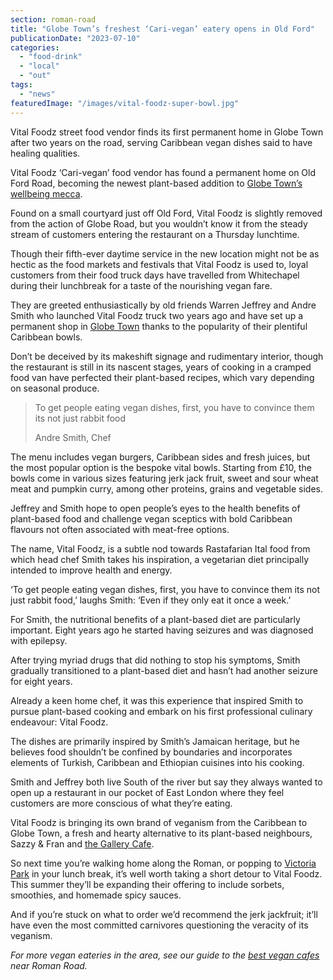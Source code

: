 ```yaml
---
section: roman-road
title: "Globe Town’s freshest ‘Cari-vegan’ eatery opens in Old Ford"
publicationDate: "2023-07-10"
categories: 
  - "food-drink"
  - "local"
  - "out"
tags: 
  - "news"
featuredImage: "/images/vital-foodz-super-bowl.jpg"
---
```


Vital Foodz street food vendor finds its first permanent home in Globe Town after two years on the road, serving Caribbean vegan dishes said to have healing qualities.

Vital Foodz ‘Cari-vegan’ food vendor has found a permanent home on Old Ford Road, becoming the newest plant-based addition to [Globe Town’s wellbeing mecca](https://romanroadlondon.com/globe-town-area-guide/). 

Found on a small courtyard just off Old Ford, Vital Foodz is slightly removed from the action of Globe Road, but you wouldn’t know it from the steady stream of customers entering the restaurant on a Thursday lunchtime.

Though their fifth-ever daytime service in the new location might not be as hectic as the food markets and festivals that Vital Foodz is used to, loyal customers from their food truck days have travelled from Whitechapel during their lunchbreak for a taste of the nourishing vegan fare. 

They are greeted enthusiastically by old friends Warren Jeffrey and Andre Smith who launched Vital Foodz truck two years ago and have set up a permanent shop in [Globe Town](https://romanroadlondon.com/public-art-tour-bow-globe-town/) thanks to the popularity of their plentiful Caribbean bowls. 

Don’t be deceived by its makeshift signage and rudimentary interior, though the restaurant is still in its nascent stages, years of cooking in a cramped food van have perfected their plant-based recipes, which vary depending on seasonal produce. 

> To get people eating vegan dishes, first, you have to convince them its not just rabbit food
> 
> Andre Smith, Chef

The menu includes vegan burgers, Caribbean sides and fresh juices, but the most popular option is the bespoke vital bowls. Starting from £10, the bowls come in various sizes featuring jerk jack fruit, sweet and sour wheat meat and pumpkin curry, among other proteins, grains and vegetable sides. 

Jeffrey and Smith hope to open people’s eyes to the health benefits of plant-based food and challenge vegan sceptics with bold Caribbean flavours not often associated with meat-free options. 

The name, Vital Foodz, is a subtle nod towards Rastafarian Ital food from which head chef Smith takes his inspiration, a vegetarian diet principally intended to improve health and energy. 

‘To get people eating vegan dishes, first, you have to convince them its not just rabbit food,’ laughs Smith: ‘Even if they only eat it once a week.’ 

For Smith, the nutritional benefits of a plant-based diet are particularly important. Eight years ago he started having seizures and was diagnosed with epilepsy. 

After trying myriad drugs that did nothing to stop his symptoms, Smith gradually transitioned to a plant-based diet and hasn’t had another seizure for eight years. 

Already a keen home chef, it was this experience that inspired Smith to pursue plant-based cooking and embark on his first professional culinary endeavour: Vital Foodz. 

The dishes are primarily inspired by Smith’s Jamaican heritage, but he believes food shouldn’t be confined by boundaries and incorporates elements of Turkish, Caribbean and Ethiopian cuisines into his cooking. 

Smith and Jeffrey both live South of the river but say they always wanted to open up a restaurant in our pocket of East London where they feel customers are more conscious of what they’re eating. 

Vital Foodz is bringing its own brand of veganism from the Caribbean to Globe Town, a fresh and hearty alternative to its plant-based neighbours, Sazzy & Fran and [the Gallery Cafe](https://romanroadlondon.com/gallery-cafe-bethnal-green-vegan-food-review/). 

So next time you’re walking home along the Roman, or popping to [Victoria Park](https://romanroadlondon.com/victoria-park-east-london-bow/) in your lunch break, it’s well worth taking a short detour to Vital Foodz. This summer they’ll be expanding their offering to include sorbets, smoothies, and homemade spicy sauces. 

And if you’re stuck on what to order we’d recommend the jerk jackfruit; it’ll have even the most committed carnivores questioning the veracity of its veganism. 

_For more vegan eateries in the area, see our guide to the [best vegan cafes](https://romanroadlondon.com/best-local-vegan-vegetarian-cafes-shops/) near Roman Road._

